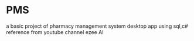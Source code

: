# PMS
a basic project of pharmacy management system desktop app using sql,c#
reference from youtube channel ezee AI
